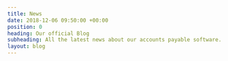 ```yaml
---
title: News
date: 2018-12-06 09:50:00 +00:00
position: 0
heading: Our official Blog
subheading: All the latest news about our accounts payable software.
layout: blog
---
```


